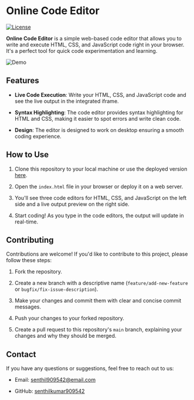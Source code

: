 # Online Code Editor

[![License](https://img.shields.io/badge/license-MIT-blue.svg)](https://opensource.org/licenses/MIT)

**Online Code Editor** is a simple web-based code editor that allows you to write and execute HTML, CSS, and JavaScript code right in your browser. It's a perfect tool for quick code experimentation and learning.

![Demo](demo.gif)

## Features

- **Live Code Execution**: Write your HTML, CSS, and JavaScript code and see the live output in the integrated iframe.

- **Syntax Highlighting**: The code editor provides syntax highlighting for HTML and CSS, making it easier to spot errors and write clean code.

- **Design**: The editor is designed to work on desktop ensuring a smooth coding experience.

## How to Use

1. Clone this repository to your local machine or use the deployed version [here](#).

2. Open the `index.html` file in your browser or deploy it on a web server.

3. You'll see three code editors for HTML, CSS, and JavaScript on the left side and a live output preview on the right side.

4. Start coding! As you type in the code editors, the output will update in real-time.

## Contributing

Contributions are welcome! If you'd like to contribute to this project, please follow these steps:

1. Fork the repository.

2. Create a new branch with a descriptive name (`feature/add-new-feature` or `bugfix/fix-issue-description`).

3. Make your changes and commit them with clear and concise commit messages.

4. Push your changes to your forked repository.

5. Create a pull request to this repository's `main` branch, explaining your changes and why they should be merged.

## Contact

If you have any questions or suggestions, feel free to reach out to us:

- Email: senthil909542@email.com

- GitHub: [senthilkumar909542](https://github.com/senthilkumar909542)
